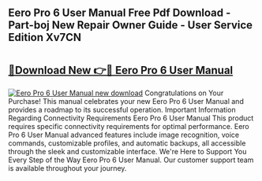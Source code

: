 ## Eero Pro 6 User Manual Free Pdf Download - Part-boj New Repair Owner Guide - User Service Edition Xv7CN

# <h2><a href="http://bc13022.oget.top/?id=Eero+Pro+6+User+Manual">🔗Download New 👉🔴 Eero Pro 6 User Manual</a></h2>

[![Eero Pro 6 User Manual new download](https://i.imgur.com/5g1atiW.png)](http://bc13022.oget.top/?id=Eero+Pro+6+User+Manual)
Congratulations on Your Purchase! This manual celebrates your new Eero Pro 6 User Manual and provides a roadmap to its successful operation. Important Information Regarding Connectivity Requirements Eero Pro 6 User Manual This product requires specific connectivity requirements for optimal performance. Eero Pro 6 User Manual advanced features include image recognition, voice commands, customizable profiles, and automatic backups, all accessible through the sleek and customizable interface. We're Here to Support You Every Step of the Way Eero Pro 6 User Manual. Our customer support team is available throughout your journey.
